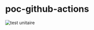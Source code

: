 # poc-github-actions

![test unitaire](https://github.com/oipnet/poc-github-actions/actions/workflows/main/badge.svg)
